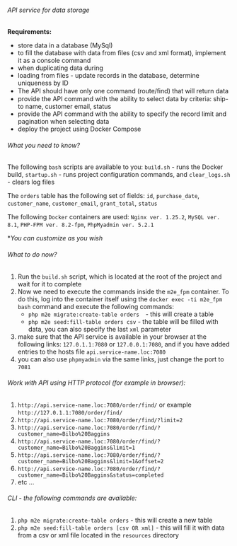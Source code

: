 ###### API service for data storage

**Requirements:**

* store data in a database (MySql)
* to fill the database with data from files (csv and xml format), implement it as a console command
* when duplicating data during
* loading from files - update records in the database, determine uniqueness by ID
* The API should have only one command (route/ﬁnd) that will return data
* provide the API command with the ability to select data by criteria: ship-to name, customer email, status
* provide the API command with the ability to specify the record limit and pagination when selecting data
* deploy the project using Docker Compose

###### What you need to know?

The following `bash` scripts are available to you: `build.sh` - runs the Docker build, `startup.sh` - runs project configuration commands, and `clear_logs.sh` - clears log files

The `orders` table has the following set of fields: `id`, `purchase_date`, `customer_name`, `customer_email`, `grant_total`, `status`

The following `Docker` containers are used: `Nginx ver. 1.25.2`, `MySQL ver. 8.1`, `PHP-FPM ver. 8.2-fpm`, `PhpMyadmin ver. 5.2.1`

**You can customize as you wish*

###### What to do now?

1. Run the `build.sh` script, which is located at the root of the project and wait for it to complete
2. Now we need to execute the commands inside the `m2e_fpm` container. To do this, log into the container itself using the `docker exec -ti m2e_fpm bash` command and execute the following commands:
   - `php m2e migrate:create-table orders  `- this will create a table
   - `php m2e seed:fill-table orders csv` - the table will be filled with data, you can also specify the last `xml` parameter
3. make sure that the API service is available in your browser at the following links: `127.0.1.1:7080` or `127.0.0.1:7080`, and if you have added entries to the hosts file `api.service-name.loc:7080`
4. you can also use `phpmyadmin` via the same links, just change the port to `7081`

###### Work with API using HTTP protocol (for example in browser):

1. `http://api.service-name.loc:7080/order/find/` or example  `http://127.0.1.1:7080/order/find/`
2. `http://api.service-name.loc:7080/order/find/?limit=2`
3. `http://api.service-name.loc:7080/order/find/?customer_name=Bilbo%20Baggins`
4. `http://api.service-name.loc:7080/order/find/?customer_name=Bilbo%20Baggins&limit=1`
5. `http://api.service-name.loc:7080/order/find/?customer_name=Bilbo%20Baggins&limit=1&offset=2`
6. `http://api.service-name.loc:7080/order/find/?customer_name=Bilbo%20Baggins&status=completed`
7. etc ...

###### CLI - the following commands are available:

1. `php m2e migrate:create-table orders` - this will create a new table
2. `php m2e seed:fill-table orders [csv OR xml]` - this will fill it with data from a csv or xml file located in the `resources` directory
